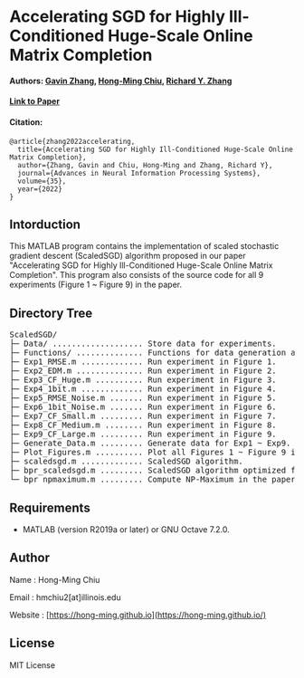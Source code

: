 # Accelerating SGD for Highly Ill-Conditioned Huge-Scale Online Matrix Completion
#### Authors: [Gavin Zhang](https://jialun-zhang.github.io), [Hong-Ming Chiu](https://hong-ming.github.io/), [Richard Y. Zhang](https://ryz.ece.illinois.edu)
#### [Link to Paper](https://arxiv.org/abs/2208.11246)
#### Citation:
```
@article{zhang2022accelerating,
  title={Accelerating SGD for Highly Ill-Conditioned Huge-Scale Online Matrix Completion},
  author={Zhang, Gavin and Chiu, Hong-Ming and Zhang, Richard Y},
  journal={Advances in Neural Information Processing Systems},
  volume={35},
  year={2022}
}
```
<!-- ## Table of Contents
* [Intorduction](#intorduction)
* [Directory Tree](#directory-tree)
* [Requirements](#requirements)
* [Author](#author) -->

## Intorduction
This MATLAB program contains the implementation of scaled stochastic gradient descent (ScaledSGD) algorithm proposed in our paper "Accelerating SGD for Highly Ill-Conditioned Huge-Scale Online Matrix Completion". This program also consists of the source code for all 9 experiments (Figure 1 ~ Figure 9) in the paper.

## Directory Tree
<!-- DIRSTRUCTURE_START_MARKER -->
<pre>
ScaledSGD/
├─ Data/ ................... Store data for experiments.
├─ Functions/ .............. Functions for data generation and plots.
├─ Exp1_RMSE.m ............. Run experiment in Figure 1.
├─ Exp2_EDM.m .............. Run experiment in Figure 2.
├─ Exp3_CF_Huge.m .......... Run experiment in Figure 3.
├─ Exp4_1bit.m ............. Run experiment in Figure 4.
├─ Exp5_RMSE_Noise.m ....... Run experiment in Figure 5.
├─ Exp6_1bit_Noise.m ....... Run experiment in Figure 6.
├─ Exp7_CF_Small.m ......... Run experiment in Figure 7.
├─ Exp8_CF_Medium.m ........ Run experiment in Figure 8.
├─ Exp9_CF_Large.m ......... Run experiment in Figure 9.
├─ Generate_Data.m ......... Generate data for Exp1 ~ Exp9.
├─ Plot_Figures.m .......... Plot all Figures 1 ~ Figure 9 in paper.
├─ scaledsgd.m ............. ScaledSGD algorithm.  
├─ bpr_scaledsgd.m ......... ScaledSGD algorithm optimized for BPR loss.
└─ bpr_npmaximum.m ......... Compute NP-Maximum in the paper.
</pre>
<!-- DIRSTRUCTURE_END_MARKER -->

## Requirements
- MATLAB (version R2019a or later) or GNU Octave 7.2.0.
    
## Author
Name  : Hong-Ming Chiu

Email : hmchiu2[at]illinois.edu

Website : [https://hong-ming.github.io](https://hong-ming.github.io/)

## License
MIT License

